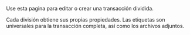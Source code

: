 Use esta pagina para editar o crear una transacción dividida.

Cada división obtiene sus propias propiedades. Las etiquetas son universales para la transacción completa, así como los archivos adjuntos.